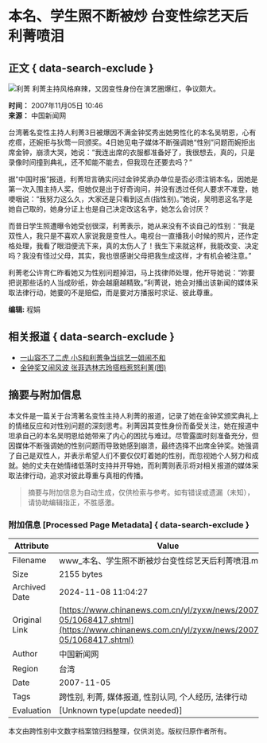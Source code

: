 # 本名、学生照不断被炒 台变性综艺天后利菁喷泪

## 正文 { data-search-exclude }


![利菁](U120P4T8D1068417F107DT20071105104608.jpg) 利菁主持风格麻辣，又因变性身份在演艺圈爆红，争议颇大。

**时间：** 2007年11月05日 10:46  
**来源：** 中国新闻网  

台湾著名变性主持人利菁3日被爆因不满金钟奖秀出她男性化的本名吴明恩，心有疙瘩，还婉拒与狄莺一同颁奖。4日她见电子媒体不断强调她“性别”问题而婉拒出席金钟，崩溃大哭，她说：“我连出席的衣服都准备好了，我很想去，真的，只是录像时间撞到典礼，还不知能不能去，但我现在还要去吗？”

据“中国时报”报道，利菁坦言确实问过金钟奖承办单位是否必须注销本名，因她是第一次入围主持人奖，但她仅是出于好奇询问，并没有透过任何人要求不准登，她哽咽说：“我努力这么久，大家还是只看到这点(指性别)。”她说，吴明恩这名字是她自己取的，她身分证上也是自己决定改这名字，她怎么会讨厌？

而昔日学生照遭曝令她受创很深，利菁表示，她从来没有不谈自己的性别：“我是双性人，我只是不喜欢人家说我是变性人。电视台一直播我小时候的照片，还作定格处理，我看了眼泪便流下来，真的太伤人了！我生下来就这样，我能改变、决定吗？我没有怪过父母，其实，我也很感谢父母把我生成这样，才有机会被注意。”

利菁老公许育仁昨看她又为性别问题掉泪，马上找律师处理，他开导她说：“妳要把说那些话的人当成砂纸，妳会越磨越精致。”利菁说，她会对播出该新闻的媒体采取法律行动，她要的不是赔偿，而是要对方播报时求证、彼此尊重。

**编辑:** 程娟  

## 相关报道 { data-search-exclude }

- [一山容不了二虎 小S和利菁争当综艺一姐闹不和](http://www.chinanews.com.cn/yl/zyxw/news/2007/10-18/1052924.shtml)  
- [金钟奖又闹风波 张菲选林志玲搭档惹怒利菁(图)](http://www.chinanews.com.cn//news/2005/2005-10-20/8/640873.shtml)  
<!-- tcd_original_link https://www.chinanews.com.cn/yl/zyxw/news/2007/11-05/1068417.shtml -->
## 摘要与附加信息

<!-- tcd_abstract -->
本文件是一篇关于台湾著名变性主持人利菁的报道，记录了她在金钟奖颁奖典礼上的情绪反应和对性别问题的深刻思考。利菁因其变性身份而备受关注，她在报道中坦承自己的本名吴明恩给她带来了内心的困扰与难过。尽管露面时刻准备充分，但因媒体不断强调她的性别问题而导致她感到崩溃，最终选择不出席金钟奖。她强调了自己是双性人，并表示希望人们不要仅仅盯着她的性别，而忽视她个人努力和成就。她的丈夫在她情绪低落时支持并开导她，而利菁则表示将对相关报道的媒体采取法律行动，追求对彼此尊重与真相的传播。
<!-- tcd_abstract_end -->

> 摘要与附加信息为自动生成，仅供检索与参考。如有错误或遗漏（未知），请协助编辑指正，不胜感激。

### 附加信息 [Processed Page Metadata] { data-search-exclude }

| Attribute       | Value                                  |
|-----------------|----------------------------------------|
| Filename        | www_本名、学生照不断被炒台变性综艺天后利菁喷泪.md                             |
| Size            | 2155 bytes                           |
| Archived Date   | 2024-11-08 11:04:27                             |
| Original Link   | [https://www.chinanews.com.cn/yl/zyxw/news/2007/11-05/1068417.shtml](https://www.chinanews.com.cn/yl/zyxw/news/2007/11-05/1068417.shtml)                       |
| Author          | 中国新闻网                               |
| Region          | 台湾                               |
| Date            | 2007-11-05                                 |
| Tags            | 跨性别, 利菁, 媒体报道, 性别认同, 个人经历, 法律行动                                 |
| Evaluation            | [Unknown type(update needed)]                                 |
<!-- tcd_table_end -->

本文由跨性别中文数字档案馆归档整理，仅供浏览。版权归原作者所有。
